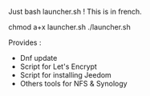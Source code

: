Just bash launcher.sh !
This is in french.

chmod a+x launcher.sh
./launcher.sh

Provides :
- Dnf update
- Script for Let's Encrypt
- Script for installing Jeedom
- Others tools for NFS & Synology

